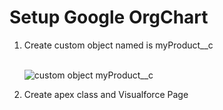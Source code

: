 # Setup Google OrgChart

<ol>
<li>Create custom object named is myProduct__c</li>
&nbsp;&nbsp;
<p>
<img src="https://cloud.githubusercontent.com/assets/11204504/6385776/7a13f8ac-bda1-11e4-81bd-13d8a0ccc419.png" alt="custom object myProduct__c" />
</p>
<li>Create apex class and Visualforce Page</li>
</ol>

